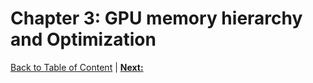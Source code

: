 # Chapter 3: GPU memory hierarchy and Optimization
[Back to Table of Content](../../Readme.md) | **[Next: ]()**